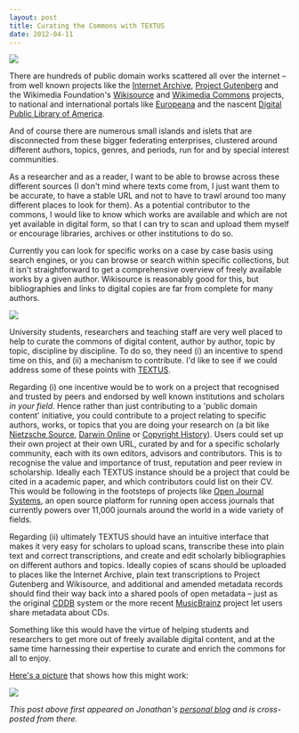 ```yaml
---
layout: post
title: Curating the Commons with TEXTUS
date: 2012-04-11
---
```


![][1]

There are hundreds of public domain works scattered all over the internet – from well known projects like the [Internet Archive][2], [Project Gutenberg][3] and the Wikimedia Foundation's [Wikisource][4] and [Wikimedia Commons][5] projects, to national and international portals like [Europeana][6] and the nascent [Digital Public Library of America][7].

And of course there are numerous small islands and islets that are disconnected from these bigger federating enterprises, clustered around different authors, topics, genres, and periods, run for and by special interest communities.

As a researcher and as a reader, I want to be able to browse across these different sources (I don't mind where texts come from, I just want them to be accurate, to have a stable URL and not to have to trawl around too many different places to look for them). As a potential contributor to the commons, I would like to know which works are available and which are not yet available in digital form, so that I can try to scan and upload them myself or encourage libraries, archives or other institutions to do so.

Currently you can look for specific works on a case by case basis using search engines, or you can browse or search within specific collections, but it isn't straightforward to get a comprehensive overview of freely available works by a given author. Wikisource is reasonably good for this, but bibliographies and links to digital copies are far from complete for many authors.

![][8]

University students, researchers and teaching staff are very well placed to help to curate the commons of digital content, author by author, topic by topic, discipline by discipline. To do so, they need (i) an incentive to spend time on this, and (ii) a mechanism to contribute. I'd like to see if we could address some of these points with [TEXTUS][9].

Regarding (i) one incentive would be to work on a project that recognised and trusted by peers and endorsed by well known institutions and scholars _in your field_. Hence rather than just contributing to a 'public domain content' initiative, you could contribute to a project relating to specific authors, works, or topics that you are doing your research on (a bit like [Nietzsche Source][10], [Darwin Online][11] or [Copyright History][12]). Users could set up their own project at their own URL, curated by and for a specific scholarly community, each with its own editors, advisors and contributors. This is to recognise the value and importance of trust, reputation and peer review in scholarship. Ideally each TEXTUS instance should be a project that could be cited in a academic paper, and which contributors could list on their CV. This would be following in the footsteps of projects like [Open Journal Systems][13], an open source platform for running open access journals that currently powers over 11,000 journals around the world in a wide variety of fields.

Regarding (ii) ultimately TEXTUS should have an intuitive interface that makes it very easy for scholars to upload scans, transcribe these into plain text and correct transcriptions, and create and edit scholarly bibliographies on different authors and topics. Ideally copies of scans should be uploaded to places like the Internet Archive, plain text transcriptions to Project Gutenberg and Wikisource, and additional and amended metadata records should find their way back into a shared pools of open metadata – just as the original [CDDB][14] system or the more recent [MusicBrainz][15] project let users share metadata about CDs.

Something like this would have the virtue of helping students and researchers to get more out of freely available digital content, and at the same time harnessing their expertise to curate and enrich the commons for all to enjoy.

[Here's a picture][16] that shows how this might work:

![][17]

_This post above first appeared on Jonathan's [personal blog][18] and is cross-posted from there._

[1]: http://farm8.staticflickr.com/7274/7060933747_dd2103745e.jpg
[2]: http://archive.org/
[3]: http://www.gutenberg.org/
[4]: http://wikisource.org/
[5]: http://commons.wikimedia.org/
[6]: http://www.europeana.eu/
[7]: http://dp.la/
[8]: http://farm8.staticflickr.com/7256/6915050452_88ae3265e3.jpg
[9]: http://okfnlabs.org/textus/
[10]: http://www.nietzschesource.org/
[11]: http://darwin-online.org.uk/
[12]: http://www.copyrighthistory.org/
[13]: http://pkp.sfu.ca/ojs/
[14]: http://en.wikipedia.org/wiki/CDDB
[15]: http://en.wikipedia.org/wiki/MusicBrainz
[16]: http://farm8.staticflickr.com/7276/7056861127_0ed71361e0.jpg
[17]: http://farm8.staticflickr.com/7276/7056861127_0ed71361e0_z.jpg
[18]: http://jonathangray.org/2012/04/09/curating-the-commons-with-textus/
  
